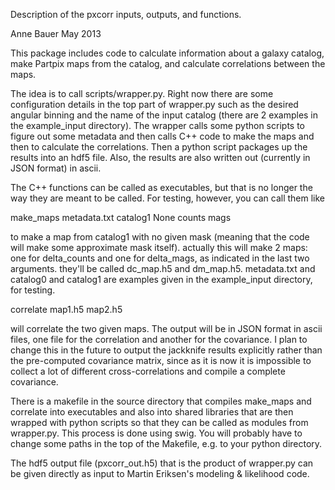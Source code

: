 
Description of the pxcorr inputs, outputs, and functions.

Anne Bauer
May 2013

This package includes code to calculate information about a galaxy catalog, make Partpix maps from the catalog, and calculate correlations between the maps.

The idea is to call scripts/wrapper.py.  Right now there are some configuration details in the top part of wrapper.py such as the desired angular binning and the name of the input catalog (there are 2 examples in the example_input directory).  The wrapper calls some python scripts to figure out some metadata and then calls C++ code to make the maps and then to calculate the correlations.  Then a python script packages up the results into an hdf5 file.  Also, the results are also written out (currently in JSON format) in ascii.

The C++ functions can be called as executables, but that is no longer the way they are meant to be called.  For testing, however, you can call them like

make_maps metadata.txt catalog1 None counts mags

to make a map from catalog1 with no given mask (meaning that the code will make some approximate mask itself).  actually this will make 2 maps: one for delta_counts and one for delta_mags, as indicated in the last two arguments.  they'll be called dc_map.h5 and dm_map.h5.  metadata.txt and catalog0 and catalog1 are examples given in the example_input directory, for testing.

correlate map1.h5 map2.h5

will correlate the two given maps.  The output will be in JSON format in ascii files, one file for the correlation and another for the covariance.  I plan to change this in the future to output the jackknife results explicitly rather than the pre-computed covariance matrix, since as it is now it is impossible to collect a lot of different cross-correlations and compile a complete covariance.

There is a makefile in the source directory that compiles make_maps and correlate into executables and also into shared libraries that are then wrapped with python scripts so that they can be called as modules from wrapper.py.  This process is done using swig.  You will probably have to change some paths in the top of the Makefile, e.g. to your python directory.

The hdf5 output file (pxcorr_out.h5) that is the product of wrapper.py can be given directly as input to Martin Eriksen's modeling & likelihood code.

